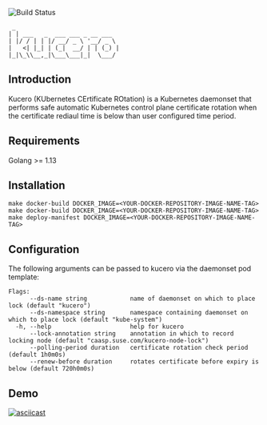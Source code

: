 ![Build Status](https://github.com/jenting/kucero/workflows/Build%20Status/badge.svg?branch=master)

```
 _
| | ___   _  ___ ___ _ __ ___
| |/ / | | |/ __/ _ \ '__/ _ \
|   <| |_| | (_|  __/ | | (_) |
|_|\_\\__,_|\___\___|_|  \___/
```

## Introduction

Kucero (KUbernetes CErtificate ROtation) is a Kubernetes daemonset that
performs safe automatic Kubernetes control plane certificate rotation
when the certificate rediaul time is below than user configured time period.

## Requirements

Golang >= 1.13

## Installation

```
make docker-build DOCKER_IMAGE=<YOUR-DOCKER-REPOSITORY-IMAGE-NAME-TAG>
make docker-build DOCKER_IMAGE=<YOUR-DOCKER-REPOSITORY-IMAGE-NAME-TAG>
make deploy-manifest DOCKER_IMAGE=<YOUR-DOCKER-REPOSITORY-IMAGE-NAME-TAG>
```

## Configuration

The following arguments can be passed to kucero via the daemonset pod template:

```
Flags:
      --ds-name string            name of daemonset on which to place lock (default "kucero")
      --ds-namespace string       namespace containing daemonset on which to place lock (default "kube-system")
  -h, --help                      help for kucero
      --lock-annotation string    annotation in which to record locking node (default "caasp.suse.com/kucero-node-lock")
      --polling-period duration   certificate rotation check period (default 1h0m0s)
      --renew-before duration     rotates certificate before expiry is below (default 720h0m0s)
```

## Demo

[![asciicast](https://asciinema.org/a/331662.svg)](https://asciinema.org/a/331662)
